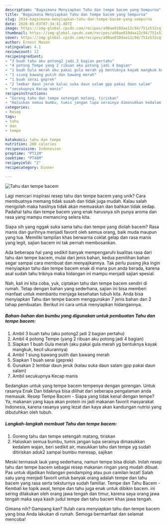 ```yaml
---
description: "Bagaimana Menyiapkan Tahu dan tempe bacem yang Sempurna"
title: "Bagaimana Menyiapkan Tahu dan tempe bacem yang Sempurna"
slug: 2034-bagaimana-menyiapkan-tahu-dan-tempe-bacem-yang-sempurna
date: 2020-05-03T07:34:41.807Z
image: https://img-global.cpcdn.com/recipes/a90ae010daa12c94/751x532cq70/tahu-dan-tempe-bacem-foto-resep-utama.jpg
thumbnail: https://img-global.cpcdn.com/recipes/a90ae010daa12c94/751x532cq70/tahu-dan-tempe-bacem-foto-resep-utama.jpg
cover: https://img-global.cpcdn.com/recipes/a90ae010daa12c94/751x532cq70/tahu-dan-tempe-bacem-foto-resep-utama.jpg
author: Ernest Mason
ratingvalue: 4.1
reviewcount: 12
recipeingredient:
- "3 buah tahu aku potong2 jadi 2 bagian pertahu"
- "4 potong Tempe yang 2 ribuan aku potong jadi 4 bagian"
- "1 buah Gula merah aku pakai gula merah yg bentuknya kayak mangkuk kecil ukurannya"
- "1 siung bawang putih dan bawang merah"
- "1 buah serai geprek"
- "2 lembar daun jeruk kalau suka daun salam gpp pakai daun salam"
- "secukupnya Kecap manis"
recipeinstructions:
- "Goreng tahu dan tempe setengah matang, tiriskan"
- "Haluskan semua bumbu, tumis jangan lupa serainya dimasukkan kedalam wajan, beri sedikit air, masukkan tahu dan tempe yg sudah ditiriskan aduk2 sampai bumbu meresap, sajikan"
categories:
- Resep
tags:
- tahu
- dan
- tempe

katakunci: tahu dan tempe 
nutrition: 260 calories
recipecuisine: Indonesian
preptime: "PT11M"
cooktime: "PT46M"
recipeyield: "2"
recipecategory: Dinner

---
```



![Tahu dan tempe bacem](https://img-global.cpcdn.com/recipes/a90ae010daa12c94/751x532cq70/tahu-dan-tempe-bacem-foto-resep-utama.jpg)

Lagi mencari inspirasi resep tahu dan tempe bacem yang unik? Cara membuatnya memang tidak susah dan tidak juga mudah. Kalau salah mengolah maka hasilnya tidak akan memuaskan dan bahkan tidak sedap. Padahal tahu dan tempe bacem yang enak harusnya sih punya aroma dan rasa yang mampu memancing selera kita.

Siapa sih yang nggak suka sama tahu dan tempe yang diolah bacem? Rasa manis dan gurihnya menjadi favorit oleh semua orang, baik muda maupun yang tua. Memiliki tampilan khas berwarna coklat gelap dan rasa manis yang legit, sajian bacem ini tak pernah membosankan.

Ada beberapa hal yang sedikit banyak mempengaruhi kualitas rasa dari tahu dan tempe bacem, mulai dari jenis bahan, kedua pemilihan bahan segar sampai cara membuat dan menyajikannya. Tak perlu pusing jika ingin menyiapkan tahu dan tempe bacem enak di mana pun anda berada, karena asal sudah tahu triknya maka hidangan ini mampu menjadi sajian spesial.


Nah, kali ini kita coba, yuk, ciptakan tahu dan tempe bacem sendiri di rumah. Tetap dengan bahan yang sederhana, sajian ini bisa memberi manfaat untuk membantu menjaga kesehatan tubuh kita. Anda bisa menyiapkan Tahu dan tempe bacem menggunakan 7 jenis bahan dan 2 tahap pembuatan. Berikut ini cara untuk menyiapkan hidangannya.

<!--inarticleads1-->

##### Bahan-bahan dan bumbu yang digunakan untuk pembuatan Tahu dan tempe bacem:

1. Ambil 3 buah tahu (aku potong2 jadi 2 bagian pertahu)
1. Ambil 4 potong Tempe (yang 2 ribuan aku potong jadi 4 bagian)
1. Siapkan 1 buah Gula merah (aku pakai gula merah yg bentuknya kayak mangkuk, kecil ukurannya)
1. Ambil 1 siung bawang putih dan bawang merah
1. Siapkan 1 buah serai (geprek)
1. Gunakan 2 lembar daun jeruk (kalau suka daun salam gpp pakai daun salam)
1. Ambil secukupnya Kecap manis


Sedangkan untuk yang tempe bacem tempenya dengan gorengan. Untuk rasanya Enak Dan tidaknya bisa dilihat dari seberapa pengalaman anda memasak. Resep Tempe Bacem - Siapa yang tidak kenal dengan tempe? Ya, makanan yang kaya akan protein ini jadi makanan favorit masyarakat Indonesia, karena rasanya yang lezat dan kaya akan kandungan nutrisi yang dibutuhkan oleh tubuh. 

<!--inarticleads2-->

##### Langkah-langkah membuat Tahu dan tempe bacem:

1. Goreng tahu dan tempe setengah matang, tiriskan
1. Haluskan semua bumbu, tumis jangan lupa serainya dimasukkan kedalam wajan, beri sedikit air, masukkan tahu dan tempe yg sudah ditiriskan aduk2 sampai bumbu meresap, sajikan


Meski termasuk lauk yang sederhana, namun tempe bisa diolah. Inilah resep tahu dan tempe bacem sebagai resep makanan ringan yang mudah dibuat. Pas untuk dijadikan hidangan pendamping atau pun camilan lezat! Salah satu yang menjadi favorit untuk banyak orang adalah tempe dan tahu bacem yang rasa serta teksturnya sudah familiar. Tempe dan Tahu Bacem - Kembali ke topik awal, tempe dan tahu juga enak untuk dibikin bacem. ini sering dilakukan oleh orang jawa tengah dan timur, karena saya orang jawa tengah maka saya kasih judul tempe dan tahu bacem khas jawa tengah. 

Gimana nih? Gampang kan? Itulah cara menyiapkan tahu dan tempe bacem yang bisa Anda lakukan di rumah. Semoga bermanfaat dan selamat mencoba!
